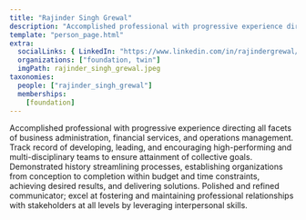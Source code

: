 ```yaml
---
title: "Rajinder Singh Grewal"
description: "Accomplished professional with progressive experience directing all...."
template: "person_page.html"
extra:
  socialLinks: { LinkedIn: "https://www.linkedin.com/in/rajindergrewal/" }
  organizations: ["foundation, twin"]
  imgPath: rajinder_singh_grewal.jpeg
taxonomies:
  people: ["rajinder_singh_grewal"]
  memberships:
    [foundation]
---
```


Accomplished professional with progressive experience directing all facets of business administration, financial services, and operations management. Track record of developing, leading, and encouraging high-performing and multi-disciplinary teams to ensure attainment of collective goals. Demonstrated history streamlining processes, establishing organizations from conception to completion within budget and time constraints, achieving desired results, and delivering solutions. Polished and refined communicator; excel at fostering and maintaining professional relationships with stakeholders at all levels by leveraging interpersonal skills.

